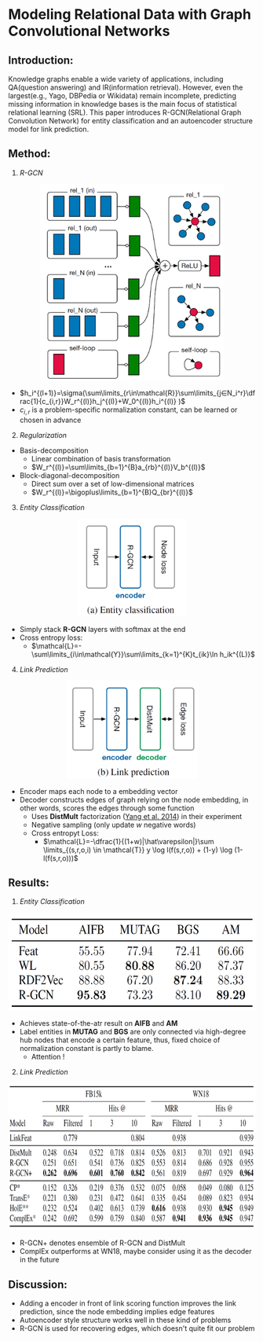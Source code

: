 # Modeling Relational Data with Graph Convolutional Networks

## Introduction:
Knowledge graphs enable a wide variety of applications, including QA(question answering) and IR(information retrieval). However, even the largest(e.g., Yago, DBPedia or Wikidata) remain incomplete, predicting missing information in knowledge bases is the main focus of statistical relational learning (SRL). This paper introduces R-GCN(Relational Graph Convolution Network) for entity classification and an autoencoder structure model for link prediction.

## Method:

1. *R-GCN*

<p align="center">
  <img src="./figure/modeling_relational_data_with_graph_convolutional_networks_1.png" height=400x><br>
</p>

- $h_i^{(l+1)}=\sigma(\sum\limits_{r\in\mathcal{R}}\sum\limits_{j∈N_i^r}\dfrac{1}{c_{i,r}}W_r^{(l)}h_j^{(l)}+W_0^{(l)}h_i^{(l)} )$
- $c_{i,r}$ is a problem-specific normalization constant, can be learned or chosen in advance

2. *Regularization*
- Basis-decomposition
    - Linear combination of basis transformation
    - $W_r^{(l)}=\sum\limits_{b=1}^{B}a_{rb}^{(l)}V_b^{(l)}$
- Block-diagonal-decomposition
    - Direct sum over a set of low-dimensional matrices
    - $W_r^{(l)}=\bigoplus\limits_{b=1}^{B}Q_{br}^{(l)}$
    
3. *Entity Classification*

<p align="center">
  <img src="./figure/modeling_relational_data_with_graph_convolutional_networks_2.png" height=200x><br>
</p>

- Simply stack **R-GCN** layers with softmax at the end
- Cross entropy loss:
    - $\mathcal{L}=-\sum\limits_{i\in\mathcal{Y}}\sum\limits_{k=1}^{K}t_{ik}\ln h_ik^{(L)}$

4. *Link Prediction*

<p align="center">
  <img src="./figure/modeling_relational_data_with_graph_convolutional_networks_3.png" height=200x><br>
</p>

- Encoder maps each node to a embedding vector
- Decoder constructs edges of graph relying on the node embedding, in other words, scores the edges through some function 
    - Uses **DistMult** factorization ([Yang et al. 2014](https://arxiv.org/pdf/1412.6575.pdf)) in their experiment
    - Negative sampling (only update $w$ negative words)
    - Cross entropyt Loss:
        - $\mathcal{L}=-\dfrac{1}{(1+w)|\hat\varepsilon|}\sum \limits_{(s,r,o,i) \in \mathcal{T}} y \log l(f(s,r,o)) + (1-y) \log (1-l(f(s,r,o)))$

## Results:

1. *Entity Classification*

<p align="center">
  <img src="./figure/modeling_relational_data_with_graph_convolutional_networks_4.png" height=200x><br>
</p>

- Achieves state-of-the-atr result on **AIFB** and **AM**
- Label entities in **MUTAG** and **BGS** are only connected via high-degree hub nodes that encode a certain feature, thus, fixed choice of normalization constant is partly to blame.
    - Attention !

2. *Link Prediction*

<p align="center">
  <img src="./figure/modeling_relational_data_with_graph_convolutional_networks_5.png" height=300x><br>
</p>

- R-GCN+ denotes ensemble of R-GCN and DistMult
- ComplEx outperforms at WN18, maybe consider using it as the decoder in the future

## Discussion:

- Adding a encoder in front of link scoring function improves the link prediction, since the node embedding implies edge features 
- Autoencoder style structure works well in these kind of problems
- R-GCN is used for recovering edges, which doesn't quite fit our problem
